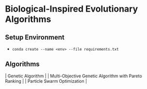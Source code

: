 # Biological-Inspired Evolutionary Algorithms

## Setup Environment
- `conda create --name <env> --file requirements.txt`

## Algorithms
| Genetic Algorithm |
| Multi-Objective Genetic Algorithm with Pareto Ranking |
| Particle Swarm Optimization | 
